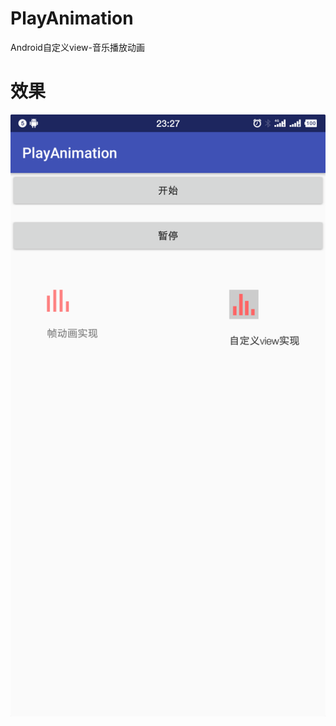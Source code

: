 # PlayAnimation
Android自定义view-音乐播放动画

# 效果
![](https://github.com/jinhuizxc/PlayAnimation/blob/master/image/img1.png)
